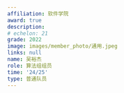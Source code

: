 ```yaml
---
affiliation: 软件学院
award: true
description: 
# echelon: 21
grade: 2022
image: images/member_photo/通用.jpeg
links: null
name: 吴裕杰
role: 算法组组员
time: '24/25'
type: 普通队员
---
```


